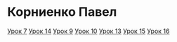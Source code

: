 # Корниенко Павел
[Урок 7](https://pavel1367.github.io/lesson_7/)
[Урок 14](https://pavel1367.github.io/lesson_14/)
[Урок 9]()
[Урок 10]()
[Урок 13]()
[Урок 15]()
[Урок 16]()



